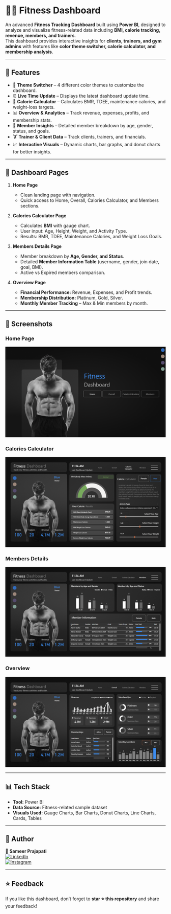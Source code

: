 # 🏋️‍♂️ Fitness Dashboard 

An advanced **Fitness Tracking Dashboard** built using **Power BI**, designed to analyze and visualize fitness-related data including **BMI, calorie tracking, revenue, members, and trainers**.  
This dashboard provides interactive insights for **clients, trainers, and gym admins** with features like **color theme switcher, calorie calculator, and membership analysis**.

---

## 📌 Features

- 🎨 **Theme Switcher** – 4 different color themes to customize the dashboard.  
- ⏰ **Live Time Update** – Displays the latest dashboard update time.  
- 🧮 **Calorie Calculator** – Calculates BMR, TDEE, maintenance calories, and weight-loss targets.  
- 📊 **Overview & Analytics** – Track revenue, expenses, profits, and membership stats.  
- 👥 **Member Insights** – Detailed member breakdown by age, gender, status, and goals.  
- 🏋️ **Trainer & Client Data** – Track clients, trainers, and financials.  
- 📈 **Interactive Visuals** – Dynamic charts, bar graphs, and donut charts for better insights.  

---

## 📂 Dashboard Pages

1. **Home Page**
   - Clean landing page with navigation.
   - Quick access to Home, Overall, Calories Calculator, and Members sections.

2. **Calories Calculator Page**
   - Calculates **BMI** with gauge chart.  
   - User input: Age, Height, Weight, and Activity Type.  
   - Results: BMR, TDEE, Maintenance Calories, and Weight Loss Goals.  

3. **Members Details Page**
   - Member breakdown by **Age, Gender, and Status**.  
   - Detailed **Member Information Table** (username, gender, join date, goal, BMI).  
   - Active vs Expired members comparison.  

4. **Overview Page**
   - **Financial Performance:** Revenue, Expenses, and Profit trends.  
   - **Membership Distribution:** Platinum, Gold, Silver.  
   - **Monthly Member Tracking** – Max & Min members by month.  
  

---

## 📸 Screenshots

### Home Page
![Home](Home.png)

### Calories Calculator
![Calories Calculator](Calorie%20Calculator.png)

### Members Details
![Members Details](Members%20Details.png)

### Overview
![Overview](Overview.png)

---

## 📊 Tech Stack

- **Tool:** Power BI  
- **Data Source:** Fitness-related sample dataset  
- **Visuals Used:** Gauge Charts, Bar Charts, Donut Charts, Line Charts, Cards, Tables  

---

## 📌 Author

👤 **Sameer Prajapati**  
[![LinkedIn](https://img.shields.io/badge/LinkedIn-blue?logo=linkedin&logoColor=white)](https://www.linkedin.com/in/sameer-prajapati-944ab928b)  
[![Instagram](https://img.shields.io/badge/Instagram-E4405F?logo=instagram&logoColor=white)](https://www.instagram.com/sameer_.0904)   

---

## ⭐ Feedback

If you like this dashboard, don’t forget to **star ⭐ this repository** and share your feedback!
